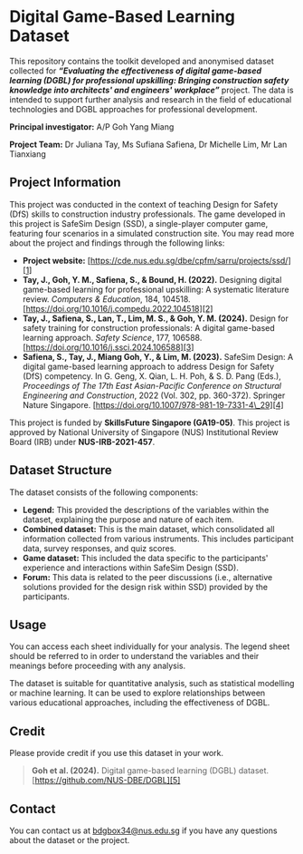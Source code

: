 # Digital Game-Based Learning Dataset
This repository contains the toolkit developed and anonymised dataset collected for _**“Evaluating the effectiveness of digital game-based learning (DGBL) for professional upskilling: Bringing construction safety knowledge into architects' and engineers' workplace”**_ project. The data is intended to support further analysis  and research in the field of educational technologies and DGBL approaches for professional development. 

**Principal investigator:** A/P Goh Yang Miang

**Project Team:** Dr Juliana Tay, Ms Sufiana Safiena, Dr Michelle Lim, Mr Lan Tianxiang

## Project Information
This project was conducted in the context of teaching Design for Safety (DfS) skills to construction industry professionals. The game developed in this project is SafeSim Design (SSD), a single-player computer game, featuring four scenarios in a simulated construction site. You may read more about the project and findings through the following links:

- **Project website:** [https://cde.nus.edu.sg/dbe/cpfm/sarru/projects/ssd/][1]
- **Tay, J., Goh, Y. M., Safiena, S., & Bound, H. (2022).** Designing digital game-based learning for professional upskilling: A systematic literature review. _Computers & Education_, 184, 104518. [https://doi.org/10.1016/j.compedu.2022.104518][2]
- **Tay, J., Safiena, S., Lan, T., Lim, M. S., & Goh, Y. M. (2024).** Design for safety training for construction professionals: A digital game-based learning approach. _Safety Science_, 177, 106588. [https://doi.org/10.1016/j.ssci.2024.106588][3]
- **Safiena, S., Tay, J., Miang Goh, Y., & Lim, M. (2023).** SafeSim Design: A digital game-based learning approach to address Design for Safety (DfS) competency. In G. Geng, X. Qian, L. H. Poh, & S. D. Pang (Eds.), _Proceedings of The 17th East Asian-Pacific Conference on Structural Engineering and Construction_, 2022 (Vol. 302, pp. 360-372). Springer Nature Singapore. [https://doi.org/10.1007/978-981-19-7331-4\_29][4]

This project is funded by **SkillsFuture Singapore (GA19-05)**. This project is approved by National University of Singapore (NUS) Institutional Review Board (IRB) under **NUS-IRB-2021-457**. 

## Dataset Structure
The dataset consists of the following components:

- **Legend:** This provided the descriptions of the variables within the dataset, explaining the purpose and nature of each item.
- **Combined dataset:** This is the main dataset, which consolidated all information collected from various instruments. This includes participant data, survey responses, and quiz scores.
- **Game dataset:** This included the data specific to the participants' experience and interactions within SafeSim Design (SSD).
- **Forum:** This data is related to the peer discussions (i.e., alternative solutions provided for the design risk within SSD) provided by the participants.

## Usage
You can access each sheet individually for your analysis. The legend sheet should be referred to in order to understand the variables and their meanings before proceeding with any analysis. 

The dataset is suitable for quantitative analysis, such as statistical modelling or machine learning. It can be used to explore relationships between various educational approaches, including the effectiveness of DGBL.

## Credit
Please provide credit if you use this dataset in your work. 
> **Goh et al. (2024).** Digital game-based learning (DGBL) dataset. [https://github.com/NUS-DBE/DGBL][5]

## Contact
You can contact us at [bdgbox34@nus.edu.sg][6] if you have any questions about the dataset or the project. 

[1]:	https://cde.nus.edu.sg/dbe/cpfm/sarru/projects/ssd/
[2]:	https://doi.org/10.1016/j.compedu.2022.104518
[3]:	https://doi.org/10.1016/j.ssci.2024.106588
[4]:	https://doi.org/10.1007/978-981-19-7331-4%5C_29
[5]:	https://github.com/NUS-DBE/DGBL
[6]:	mailto:bdgbox34@nus.edu.sg
